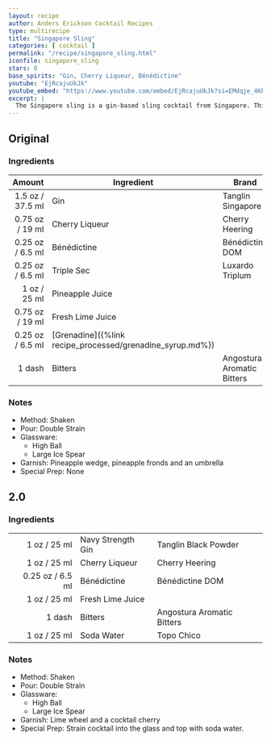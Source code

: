 ```yaml
---
layout: recipe
author: Anders Erickson Cocktail Recipes
type: multirecipe
title: "Singapore Sling"
categories: [ cocktail ]
permalink: "/recipe/singapore_sling.html"
iconfile: singapore_sling
stars: 0
base_spirits: "Gin, Cherry Liqueur, Bénédictine"
youtube: "EjRcajuUkJk"
youtube_embed: "https://www.youtube.com/embed/EjRcajuUkJk?si=EMdqje_4KECcUOJA"
excerpt: |
  The Singapore sling is a gin-based sling cocktail from Singapore. This long drink was reputed to have been developed in 1915 by Ngiam Tong Boon, a bartender at the Long Bar in Raffles Hotel, Singapore.
---
```


<div class="subrecipe" markdown="1">

## Original

### Ingredients

|  Amount | Ingredient                                      | Brand                      |
| ------: | ----------------------------------------------- | -------------------------- |
|  1.5 oz / 37.5 ml | Gin                                             | Tanglin Singapore          |
| 0.75 oz / 19 ml | Cherry Liqueur                                  | Cherry Heering             |
| 0.25 oz / 6.5 ml | Bénédictine                                     | Bénédictine DOM            |
| 0.25 oz / 6.5 ml | Triple Sec                                      | Luxardo Triplum            |
|    1 oz / 25 ml | Pineapple Juice                                 |                            |
| 0.75 oz / 19 ml | Fresh Lime Juice                                |                            |
| 0.25 oz / 6.5 ml | [Grenadine]({%link recipe_processed/grenadine_syrup.md%}) |                            |
|  1 dash | Bitters                                         | Angostura Aromatic Bitters |

### Notes

- Method: Shaken
- Pour: Double Strain
- Glassware:
  - High Ball
  - Large Ice Spear
- Garnish: Pineapple wedge, pineapple fronds and an umbrella
- Special Prep: None

</div>
<div class="subrecipe" markdown="1">

## 2.0

### Ingredients

|         |                   |                            |
| ------: | ----------------- | -------------------------- |
|    1 oz / 25 ml | Navy Strength Gin | Tanglin Black Powder       |
|    1 oz / 25 ml | Cherry Liqueur    | Cherry Heering             |
| 0.25 oz / 6.5 ml | Bénédictine       | Bénédictine DOM            |
|    1 oz / 25 ml | Fresh Lime Juice  |                            |
|  1 dash | Bitters           | Angostura Aromatic Bitters |
|    1 oz / 25 ml | Soda Water        | Topo Chico                 |

### Notes

- Method: Shaken
- Pour: Double Strain
- Glassware:
  - High Ball
  - Large Ice Spear
- Garnish: Lime wheel and a cocktail cherry
- Special Prep: Strain cocktail into the glass and top with soda water.

</div>
